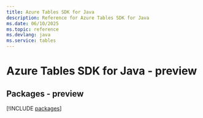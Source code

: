 ```yaml
---
title: Azure Tables SDK for Java
description: Reference for Azure Tables SDK for Java
ms.date: 06/10/2025
ms.topic: reference
ms.devlang: java
ms.service: tables
---
```

# Azure Tables SDK for Java - preview
## Packages - preview
[!INCLUDE [packages](tables-index.md)]
